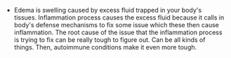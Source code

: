  * Edema is swelling caused by excess fluid trapped in your body's tissues. Inflammation process causes the excess fluid because it calls in body's defense mechanisms to fix some issue which these then cause inflammation. The root cause of the issue that the inflammation process is trying to fix can be really tough to figure out. Can be all kinds of things. Then, autoimmune conditions make it even more tough.